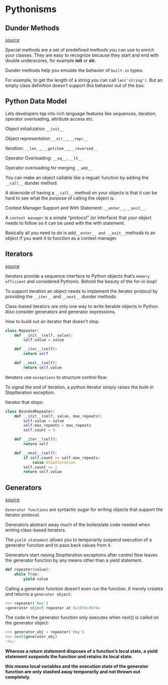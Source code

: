 # Pythonisms

## Dunder Methods

[source](https://dbader.org/blog/python-dunder-methods)

Special methods are a set of predefined methods you can use to enrich your classes. They are easy to recognize because they start and end with double underscores, for example __init__ or __str__.

Dunder methods help you emulate the behavior of `built-in` types.

For example, to get the length of a string you can call `len('string')`. But an empty class definition doesn’t support this behavior out of the box:

## Python Data Model

Lets developers tap into rich language features like sequences, iteration, operator overloading, attribute access etc.

Object  initialization `__init__`

Object representstion `__str__`, `__repr__`

Iteration: `__len__`, `__getitem__`, `__reversed__`

Operator Overloading: `__eq__`, `__lt__`

Operator overloading for merging `__add__`

You can make an object callable like a regualr function by adding the `__call__` dunder method.

A downside of having a `__call__` method on your objects is that it can be hard to see what the purpose of calling the object is.

Context Manager Support and With Statement: `__enter__`, `__exit__`.

A `context manager` is a simple “protocol” (or interface) that your object needs to follow so it can be used with the with statement. 

Basically all you need to do is add` __enter__ and __exit__ `methods to an object if you want it to function as a context manager.

## Iterators

[source](https://dbader.org/blog/python-iterators)

Iterators provide a sequence interface to Python objects that’s `memory efficient` and considered Pythonic. Behold the beauty of the for-in loop!

To support iteration an object needs to implement the iterator protocol by providing the `__iter__` and `__next__` dunder methods.

Class-based iterators are only one way to write iterable objects in Python. Also consider generators and generator expressions.

How to build out an iterator that doesn't stop.

```python
class Repeater:
    def __init__(self, value):
        self.value = value

    def __iter__(self):
        return self

    def __next__(self):
        return self.value
```

Iterators use `exceptions` to structure control flow.

To signal the end of iteration, a python iterator simply raises the built-in StopIteration exception.

Iterator that stops:

```python
class BoundedRepeater:
    def __init__(self, value, max_repeats):
        self.value = value
        self.max_repeats = max_repeats
        self.count = 0

    def __iter__(self):
        return self

    def __next__(self):
        if self.count >= self.max_repeats:
            raise StopIteration
        self.count += 1
        return self.value
```

## Generators

[source](https://dbader.org/blog/python-generators)

`Generator functions` are syntactic sugar for writing objects that support the iterator protocol. 

Generators abstract away much of the boilerplate code needed when writing class-based iterators.

The `yield statement` allows you to temporarily suspend execution of a generator function and to pass back values from it.

Generators start raising StopIteration exceptions after control flow leaves the generator function by any means other than a yield statement.

```python
def repeater(value):
    while True:
        yield value
```

 Calling a generator function doesn’t even run the function. It merely creates and returns a `generator object`:

```python
>>> repeater('Hey')
<generator object repeater at 0x107bcdbf8>
```
The code in the generator function only executes when next() is called on the generator object:

```python
>>> generator_obj = repeater('Hey')
>>> next(generator_obj)
'Hey'
```

**Whereas a return statement disposes of a function’s local state, a yield statement suspends the function and retains its local state.**

**this means local variables and the execution state of the generator function are only stashed away temporarily and not thrown out completely.**



